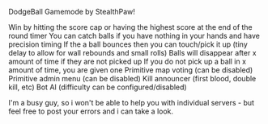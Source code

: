 DodgeBall Gamemode by StealthPaw! 

Win by hitting the score cap or having the highest score at the end of the round timer 
You can catch balls if you have nothing in your hands and have precision timing 
If the a ball bounces then you can touch/pick it up (tiny delay to allow for wall rebounds and small rolls) 
Balls will disappear after x amount of time if they are not picked up 
If you do not pick up a ball in x amount of time, you are given one 
Primitive map voting (can be disabled) 
Primitive admin menu (can be disabled) 
Kill announcer (first blood, double kill, etc) 
Bot AI (difficulty can be configured/disabled) 


I'm a busy guy, so i won't be able to help you with individual servers - but feel free to post your errors and i can take a look.
